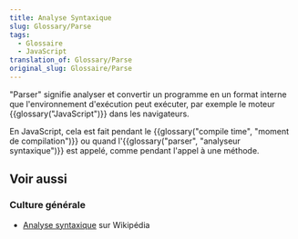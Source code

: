 ```yaml
---
title: Analyse Syntaxique
slug: Glossary/Parse
tags:
  - Glossaire
  - JavaScript
translation_of: Glossary/Parse
original_slug: Glossaire/Parse
---
```

"Parser" signifie analyser et convertir un programme en un format interne que l'environnement d'exécution peut exécuter, par exemple le moteur {{glossary("JavaScript")}} dans les navigateurs.

En JavaScript, cela est fait pendant le {{glossary("compile time", "moment de compilation")}} ou quand l'{{glossary("parser", "analyseur syntaxique")}} est appelé, comme pendant l'appel à une méthode.

## Voir aussi

### Culture générale

- [Analyse syntaxique](https://fr.wikipedia.org/wiki/Analyse_syntaxique) sur Wikipédia
